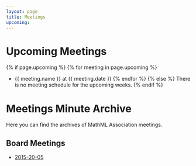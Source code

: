 ```yaml
---
layout: page
title: Meetings
upcoming:
---
```


# Upcoming Meetings

<!--
Use

upcoming:
- name: Board
  date: 2015-06-20

at the YAML header
-->

{% if page.upcoming %}
{% for meeting in page.upcoming %}
-   {{ meeting.name }} at {{ meeting.date }}
{% endfor %}
{% else %}
There is no meeting schedule for the upcoming weeks.
{% endif %}

# Meetings Minute Archive

Here you can find the archives of MathML Association meetings.

## Board Meetings

* [2015-20-05](board-2015-20-05.html)



